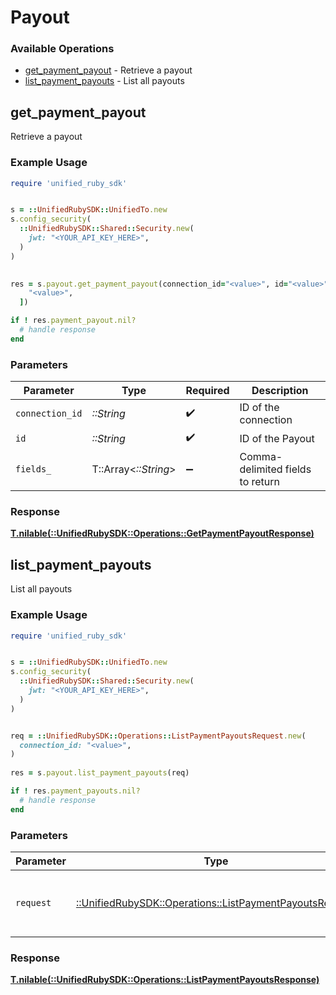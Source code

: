 # Payout


### Available Operations

* [get_payment_payout](#get_payment_payout) - Retrieve a payout
* [list_payment_payouts](#list_payment_payouts) - List all payouts

## get_payment_payout

Retrieve a payout

### Example Usage

```ruby
require 'unified_ruby_sdk'


s = ::UnifiedRubySDK::UnifiedTo.new
s.config_security(
  ::UnifiedRubySDK::Shared::Security.new(
    jwt: "<YOUR_API_KEY_HERE>",
  )
)

    
res = s.payout.get_payment_payout(connection_id="<value>", id="<value>", fields_=[
    "<value>",
  ])

if ! res.payment_payout.nil?
  # handle response
end

```



### Parameters

| Parameter                        | Type                             | Required                         | Description                      |
| -------------------------------- | -------------------------------- | -------------------------------- | -------------------------------- |
| `connection_id`                  | *::String*                       | :heavy_check_mark:               | ID of the connection             |
| `id`                             | *::String*                       | :heavy_check_mark:               | ID of the Payout                 |
| `fields_`                        | T::Array<*::String*>             | :heavy_minus_sign:               | Comma-delimited fields to return |


### Response

**[T.nilable(::UnifiedRubySDK::Operations::GetPaymentPayoutResponse)](../../models/operations/getpaymentpayoutresponse.md)**


## list_payment_payouts

List all payouts

### Example Usage

```ruby
require 'unified_ruby_sdk'


s = ::UnifiedRubySDK::UnifiedTo.new
s.config_security(
  ::UnifiedRubySDK::Shared::Security.new(
    jwt: "<YOUR_API_KEY_HERE>",
  )
)


req = ::UnifiedRubySDK::Operations::ListPaymentPayoutsRequest.new(
  connection_id: "<value>",
)
    
res = s.payout.list_payment_payouts(req)

if ! res.payment_payouts.nil?
  # handle response
end

```



### Parameters

| Parameter                                                                                                       | Type                                                                                                            | Required                                                                                                        | Description                                                                                                     |
| --------------------------------------------------------------------------------------------------------------- | --------------------------------------------------------------------------------------------------------------- | --------------------------------------------------------------------------------------------------------------- | --------------------------------------------------------------------------------------------------------------- |
| `request`                                                                                                       | [::UnifiedRubySDK::Operations::ListPaymentPayoutsRequest](../../models/operations/listpaymentpayoutsrequest.md) | :heavy_check_mark:                                                                                              | The request object to use for the request.                                                                      |


### Response

**[T.nilable(::UnifiedRubySDK::Operations::ListPaymentPayoutsResponse)](../../models/operations/listpaymentpayoutsresponse.md)**

